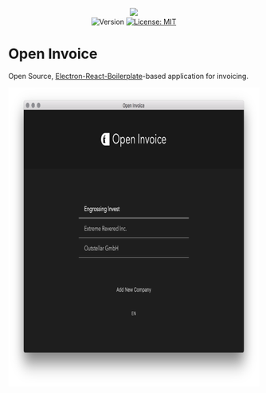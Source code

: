 <p align="center">
    <img src="https://raw.githubusercontent.com/caveljan/open-invoice/master/about/identity/oi-white-shadow.png" height="250px">
    <br />
    <img src="https://img.shields.io/badge/version-0.1.0-blue.svg?logo=npm&colorB=1380C3&style=for-the-badge" alt="Version">
    <a target="_blank" href="https://github.com/caveljan/open-invoice/blob/master/LICENSE">
        <img src="https://img.shields.io/badge/license-MIT-blue.svg?colorB=1380C3&style=for-the-badge" alt="License: MIT">
    </a>
</p>



# Open Invoice

Open Source, [Electron-React-Boilerplate](https://github.com/electron-react-boilerplate/examples/tree/master/examples/typescript)-based application for invoicing.


<div style="text-align: center;">
    <img style="height: 600px" src="./about/identity/mock-Initial-Page.png">
</div>
